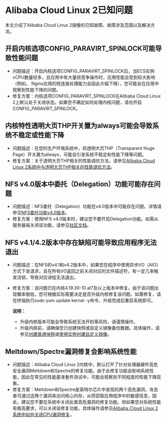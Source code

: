 # Alibaba Cloud Linux 2已知问题

本文介绍了Alibaba Cloud Linux 2镜像的已知故障、故障涉及范围以及解决方法。

## 开启内核选项CONFIG\_PARAVIRT\_SPINLOCK可能导致性能问题

-   问题描述：开启内核选项CONFIG\_PARAVIRT\_SPINLOCK后，当ECS实例vCPU数量较多，且应用中有大量锁竞争操作时，应用性能会受到较大影响（例如， Nginx应用的短连接处理能力会因此大幅下降），您可能会在应用中观察到性能下降的问题。
-   修复方案：内核选项CONFIG\_PARAVIRT\_SPINLOCK在Alibaba Cloud Linux 2上默认处于关闭状态。如果您不确定如何处理内核问题，请勿开启CONFIG\_PARAVIRT\_SPINLOCK。

## 内核特性透明大页THP开关置为always可能会导致系统不稳定或性能下降

-   问题描述：在您的生产环境系统中，将透明大页THP（Transparent Huge Page）开关置为always，可能会引发系统不稳定和性能下降等问题。
-   修复方案：关于透明大页THP相关的性能调优方法，请参见[Alibaba Cloud Linux 2系统中与透明大页THP相关的性能调优方法](https://www.alibabacloud.com/help/doc-detail/161963.htm)。

## NFS v4.0版本中委托（Delegation）功能可能存在问题

-   问题描述：NFS委托（Delegation）功能在v4.0版本中可能存在问题。详情请参见[NFS委托功能v4.0版本](https://docs.oracle.com/cd/E19253-01/816-4555/rfsrefer-140/index.html)。
-   修复方案：使用NFS v4.0版本时，建议您不要开启Delegation功能。如需从服务器端关闭该功能，请参见[社区文档](https://docs.oracle.com/cd/E19253-01/816-4555/rfsadmin-965/index.html)。

## NFS v4.1/4.2版本中存在缺陷可能导致应用程序无法退出

-   问题描述：在NFS的v4.1和v4.2版本中，如果您在程序中使用异步I/O（AIO）方式下发请求，且在所有I/O返回之前关闭对应的文件描述符，有一定几率触发活锁，导致对应进程无法退出。
-   修复方案：该问题已在内核4.19.30-10.al7及以上版本中修复。由于该问题出现概率极低，您可根据实际需要决定是否升级内核修复该问题。如需修复，请在终端执行sudo yum update kernel -y命令，升级完成后重启系统即可。

    **说明：**

    -   升级内核版本可能会导致系统无法开机等风险，请谨慎操作。
    -   升级内核前，请确保您已创建快照或自定义镜像备份数据。具体操作，请参见[创建普通快照](/intl.zh-CN/快照/使用快照/创建普通快照.md)或[使用实例创建自定义镜像](/intl.zh-CN/镜像/自定义镜像/创建自定义镜像/使用实例创建自定义镜像.md)。

## Meltdown/Spectre漏洞修复会影响系统性能

-   问题描述：Alibaba Cloud Linux 2内核中，默认打开了针对处理器硬件高危安全漏洞Meltdown和Spectre的修复功能。由于此修复功能会影响系统性能，因此在常见的性能基准套件测试中，可能会观察到不同程度的性能下降现象。
-   修复方案：Meltdown和Spectre是英特尔芯片中发现的两个高危漏洞，攻击者可通过这两个漏洞来访问核心内存，从而窃取应用程序中的敏感信息，因此，建议您不要在系统中关闭此类高危漏洞的修复功能。但如果您对系统性能有极高要求，可以关闭该修复功能，具体操作请参见[Alibaba Cloud Linux 2系统中如何关闭CPU漏洞修复](https://www.alibabacloud.com/help/doc-detail/154567.htm)。

